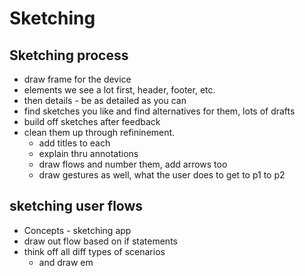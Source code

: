 # Sketching
## Sketching process
- draw frame for the device
- elements we see a lot first, header, footer, etc.
- then details - be as detailed as you can
- find sketches you like and find alternatives for them, lots of drafts
- build off sketches after feedback
- clean them up through refininement.
    - add titles to each
    - explain thru annotations
    - draw flows and number them, add arrows too
    - draw gestures as well, what the user does to get to p1 to p2

## sketching user flows
- Concepts - sketching app
- draw out flow based on if statements
- think off all diff types of scenarios
    - and draw em